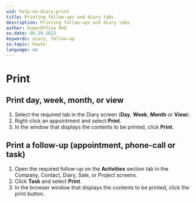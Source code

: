 ```yaml
---
uid: help-no-diary-print
title: Printing follow-ups and diary tabs
description: Printing follow-ups and diary tabs
author: SuperOffice RnD
so.date: 06.29.2022
keywords: diary, follow-up
so.topic: howto
language: no
---
```


# Print

## Print day, week, month, or view

1. Select the required tab in the Diary screen (**Day**, **Week**, **Month** or **View**).
2. Right-click an appointment and select **Print**.
3. In the window that displays the contents to be printed, click **Print**.

## Print a follow-up (appointment, phone-call or task)

1. Open the required follow-up on the **Activities** section tab in the Company, Contact, Diary, Sale, or Project screens.
2. Click **Task** and select **Print**.
3. In the browser window that displays the contents to be printed, click the print button.

